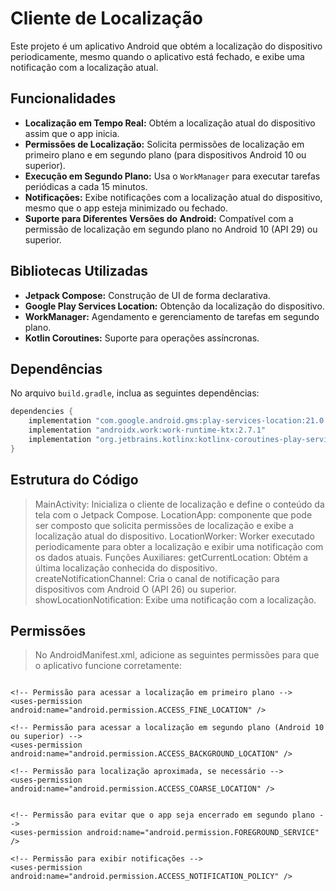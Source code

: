 # Cliente de Localização

Este projeto é um aplicativo Android que obtém a localização do dispositivo periodicamente, 
mesmo quando o aplicativo está fechado, e exibe uma notificação com a localização atual.


## Funcionalidades

- **Localização em Tempo Real:** Obtém a localização atual do dispositivo assim que o app inicia.
- **Permissões de Localização:** Solicita permissões de localização em primeiro plano e em segundo plano (para dispositivos Android 10 ou superior).
- **Execução em Segundo Plano:** Usa o `WorkManager` para executar tarefas periódicas a cada 15 minutos.
- **Notificações:** Exibe notificações com a localização atual do dispositivo, mesmo que o app esteja minimizado ou fechado.
- **Suporte para Diferentes Versões do Android:** Compatível com a permissão de localização em segundo plano no Android 10 (API 29) ou superior.

## Bibliotecas Utilizadas

- **Jetpack Compose:** Construção de UI de forma declarativa.
- **Google Play Services Location:** Obtenção da localização do dispositivo.
- **WorkManager:** Agendamento e gerenciamento de tarefas em segundo plano.
- **Kotlin Coroutines:** Suporte para operações assíncronas.

## Dependências

No arquivo `build.gradle`, inclua as seguintes dependências:

```gradle
dependencies {
    implementation "com.google.android.gms:play-services-location:21.0.1"
    implementation "androidx.work:work-runtime-ktx:2.7.1"
    implementation "org.jetbrains.kotlinx:kotlinx-coroutines-play-services:1.6.0"
}

```

## Estrutura do Código

> MainActivity: Inicializa o cliente de localização e define o conteúdo da tela com o Jetpack Compose.
LocationApp: componente que pode ser composto que solicita permissões de localização e exibe a localização atual do dispositivo.
LocationWorker: Worker executado periodicamente para obter a localização e exibir uma notificação com os dados atuais.
Funções Auxiliares:
getCurrentLocation: Obtém a última localização conhecida do dispositivo.
createNotificationChannel: Cria o canal de notificação para dispositivos com Android O (API 26) ou superior.
showLocationNotification: Exibe uma notificação com a localização.

## Permissões

> No AndroidManifest.xml, adicione as seguintes permissões para que o aplicativo funcione corretamente:

```

<!-- Permissão para acessar a localização em primeiro plano -->
<uses-permission android:name="android.permission.ACCESS_FINE_LOCATION" />

<!-- Permissão para acessar a localização em segundo plano (Android 10 ou superior) -->
<uses-permission android:name="android.permission.ACCESS_BACKGROUND_LOCATION" />

<!-- Permissão para localização aproximada, se necessário -->
<uses-permission android:name="android.permission.ACCESS_COARSE_LOCATION" />


<!-- Permissão para evitar que o app seja encerrado em segundo plano -->
<uses-permission android:name="android.permission.FOREGROUND_SERVICE" />

<!-- Permissão para exibir notificações -->
<uses-permission android:name="android.permission.ACCESS_NOTIFICATION_POLICY" />

```

